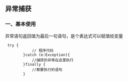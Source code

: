 ## 异常捕获

### 一、基本使用


异常语句返回值为最后一句语句，是个表达式可以赋值给变量
~~~
 try {
            // 程序代码
        }catch (e:Exception){
            //捕获的异常在这里执行
        }finally {
            //都要执行的语句
        }
        
       
~~~






